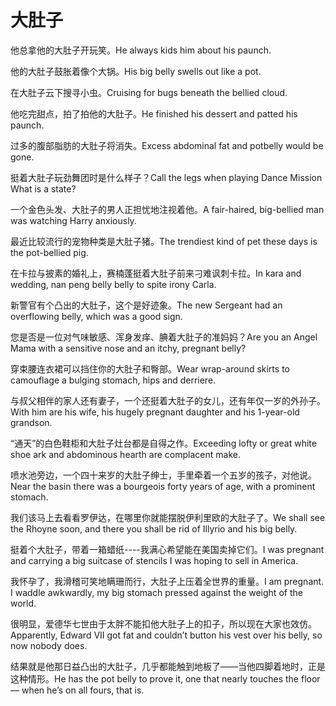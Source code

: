 # 大肚子

<p><span class="chinese">他总拿他的大肚子开玩笑。</span><span class="english">He always kids him about his paunch.</span></p>

<p><span class="chinese">他的大肚子鼓胀着像个大锅。</span><span class="english">His big belly swells out like a pot.</span></p>

<p><span class="chinese">在大肚子云下搜寻小虫。</span><span class="english">Cruising for bugs beneath the bellied cloud.</span></p>

<p><span class="chinese">他吃完甜点，拍了拍他的大肚子。</span><span class="english">He finished his dessert and patted his paunch.</span></p>

<p><span class="chinese">过多的腹部脂肪的大肚子将消失。</span><span class="english">Excess abdominal fat and potbelly would be gone.</span></p>

<p><span class="chinese">挺着大肚子玩劲舞团时是什么样子？</span><span class="english">Call the legs when playing Dance Mission What is a state?</span></p>

<p><span class="chinese">一个金色头发、大肚子的男人正担忧地注视着他。</span><span class="english">A fair-haired, big-bellied man was watching Harry anxiously.</span></p>

<p><span class="chinese">最近比较流行的宠物种类是大肚子猪。</span><span class="english">The trendiest kind of pet these days is the pot-bellied pig.</span></p>

<p><span class="chinese">在卡拉与披素的婚礼上，赛楠蓬挺着大肚子前来刁难讽刺卡拉。</span><span class="english">In kara and wedding, nan peng belly belly to spite irony Carla.</span></p>

<p><span class="chinese">新警官有个凸出的大肚子，这个是好迹象。</span><span class="english">The new Sergeant had an overflowing belly, which was a good sign.</span></p>

<p><span class="chinese">您是否是一位对气味敏感、浑身发痒、腆着大肚子的准妈妈？</span><span class="english">Are you an Angel Mama with a sensitive nose and an itchy, pregnant belly?</span></p>

<p><span class="chinese">穿束腰连衣裙可以挡住你的大肚子和臀部。</span><span class="english">Wear wrap-around skirts to camouflage a bulging stomach, hips and derriere.</span></p>

<p><span class="chinese">与叔父相伴的家人还有妻子，一个还挺着大肚子的女儿，还有年仅一岁的外孙子。</span><span class="english">With him are his wife, his hugely pregnant daughter and his 1-year-old grandson.</span></p>

<p><span class="chinese">“通天”的白色鞋柜和大肚子灶台都是自得之作。</span><span class="english">Exceeding lofty or great white shoe ark and abdominous hearth are complacent make.</span></p>

<p><span class="chinese">喷水池旁边，一个四十来岁的大肚子绅士，手里牵着一个五岁的孩子，对他说。</span><span class="english">Near the basin there was a bourgeois forty years of age, with a prominent stomach.</span></p>

<p><span class="chinese">我们该马上去看看罗伊达，在哪里你就能摆脱伊利里欧的大肚子了。</span><span class="english">We shall see the Rhoyne soon, and there you shall be rid of Illyrio and his big belly.</span></p>

<p><span class="chinese">挺着个大肚子，带着一箱蜡纸----我满心希望能在美国卖掉它们。</span><span class="english">I was pregnant and carrying a big suitcase of stencils I was hoping to sell in America.</span></p>

<p><span class="chinese">我怀孕了，我滑稽可笑地瞒珊而行，大肚子上压着全世界的重量。</span><span class="english">I am pregnant. I waddle awkwardly, my big stomach pressed against the weight of the world.</span></p>

<p><span class="chinese">很明显，爱德华七世由于太胖不能扣他大肚子上的扣子，所以现在大家也效仿。</span><span class="english">Apparently, Edward VII got fat and couldn’t button his vest over his belly, so now nobody does.</span></p>

<p><span class="chinese">结果就是他那日益凸出的大肚子，几乎都能触到地板了——当他四脚着地时，正是这种情形。</span><span class="english">He has the pot belly to prove it, one that nearly touches the floor — when he’s on all fours, that is.</span></p>

